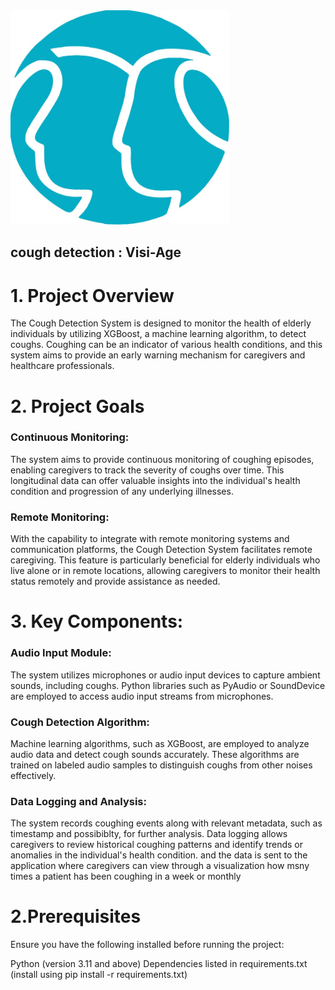 

<img src="https://github.com/arthurbirate/cough_detection_visi_age/blob/main/cough_detection_4.0/logo/caringminds.jpg" alt="Alt text" width="350"/>


## cough detection : Visi-Age


# 1. Project Overview
The Cough Detection System is designed to monitor the health of elderly individuals by utilizing XGBoost, a machine learning algorithm, to detect coughs. Coughing can be an indicator of various health conditions, and this system aims to provide an early warning mechanism for caregivers and healthcare professionals.

# 2. Project Goals

### Continuous Monitoring: 
The system aims to provide continuous monitoring of coughing episodes, enabling caregivers to track the severity of coughs over time. This longitudinal data can offer valuable insights into the individual's health condition and progression of any underlying illnesses.


### Remote Monitoring: 
With the capability to integrate with remote monitoring systems and communication platforms, the Cough Detection System facilitates remote caregiving. This feature is particularly beneficial for elderly individuals who live alone or in remote locations, allowing caregivers to monitor their health status remotely and provide assistance as needed.

# 3. Key Components:

### Audio Input Module:  
The system utilizes microphones or audio input devices to capture ambient sounds, including coughs. Python libraries such as PyAudio or SoundDevice are employed to access audio input streams from microphones.

### Cough Detection Algorithm:

Machine learning algorithms, such as XGBoost, are employed to analyze audio data and detect cough sounds accurately. These algorithms are trained on labeled audio samples to distinguish coughs from other noises effectively.


### Data Logging and Analysis:

The system records coughing events along with relevant metadata, such as timestamp and possibiblty, for further analysis. Data logging allows caregivers to review historical coughing patterns and identify trends or anomalies in the individual's health condition. and the data is sent to the application where caregivers can view through a visualization how msny times a patient has been coughing in a week or monthly 

# 2.Prerequisites
Ensure you have the following installed before running the project:

Python (version 3.11 and above)
Dependencies listed in requirements.txt (install using pip install -r requirements.txt)
